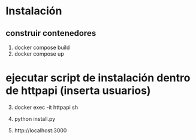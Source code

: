# Instalación

## construir contenedores
1. docker compose build
2. docker compose up

# ejecutar script de instalación dentro de httpapi (inserta usuarios)
3. docker exec -it httpapi sh 
4. python install.py


4. http://localhost:3000
